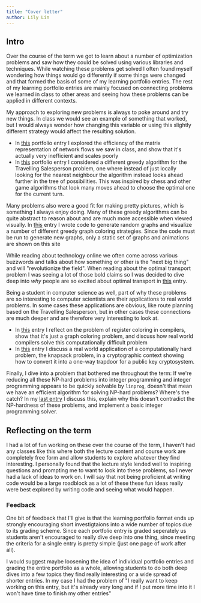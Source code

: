 ```yaml
---
title: "Cover letter"
author: Lily Lin
---
```


## Intro

Over the course of the term we got to learn about a number of optimization problems and saw how they could be solved using various libraries and techniques. While watching these problems get solved I often found myself wondering how things would go differently if some things were changed and that formed the basis of some of my learning portfolio entries. The rest of my learning portfolio entries are mainly focused on connecting problems we learned in class to other areas and seeing how these problems can be applied in different contexts.

My approach to exploring new problems is always to poke around and try new things. In class we would see an example of something that worked, but I would always wonder how changing this variable or using this slightly different strategy would affect the resulting solution.

- In [this](/math441-learning-portfolio/post/smaller_network_matrix_tests/) portfolio entry I explored the efficiency of the matrix representation of network flows we saw in class, and show that it's actually very inefficient and scales poorly
- In [this](/math441-learning-portfolio/post/alternative_nearest_neighbours/) portfolio entry I considered a different greedy algorithm for the Travelling Salesperson problem, one where instead of just locally looking for the nearest neighbour the algorithm instead looks ahead further in the tree of possibilities. This was inspired by chess and other game algorithms that look many moves ahead to choose the optimal one for the current turn.

Many problems also were a good fit for making pretty pictures, which is something I always enjoy doing. Many of these greedy algorithms can be quite abstract to reason about and are much more accessible when viewed visually. In [this](/math441-learning-portfolio/post/graph_coloring_animations/) entry I wrote code to generate random graphs and visualize a number of different greedy graph coloring strategies. Since the code must be run to generate new graphs, only a static set of graphs and animations are shown on this site

While reading about technology online we often come across various buzzwords and talks about how something or other is the "next big thing" and will "revolutionize the field". When reading about the optimal transport problem I was seeing a lot of those bold claims so I was decided to dive deep into _why_ people are so excited about optimal transport in [this](/math441-learning-portfolio/post/optimal_transport/) entry.

Being a student in computer science as well, part of why these problems are so interesting to computer scientists are their applications to real world problems. In some cases these applications are obvious, like route planning based on the Travelling Salesperson, but in other cases these connections are much deeper and are therefore very interesting to look at.

- In [this](/math441-learning-portfolio/post/graph_coloring_and_register_allocation/) entry I reflect on the problem of register coloring in compilers, show that it's just a graph coloring problem, and discuss how real world compilers solve this computationally difficult problem
- In [this](/math441-learning-portfolio/post/cryptography_and_lattices/) entry I discuss a real world application of a computationally hard problem, the knapsack problem, in a cryptographic context showing how to convert it into a one-way trapdoor for a public key cryptosystem.

Finally, I dive into a problem that bothered me throughout the term: If we're reducing all these NP-hard problems into integer programming and integer programming appears to be quickly solvable by `linprog`, doesn't that mean we have an efficient algorithm for solving NP-hard problems? Where's the catch? In my [last entry](/math441-learning-portfolio/post/how_does_linprog_ip_work/) I discuss this, explain why this doesn't contradict the NP-hardness of these problems, and implement a basic integer programming solver.

## Reflecting on the term

I had a lot of fun working on these over the course of the term, I haven't had any classes like this where both the lecture content and course work are completely free form and allow students to explore whatever they find interesting. I personally found that the lecture style lended well to inspiring questions and prompting me to want to look into these problems, so I never had a lack of ideas to work on. I will say that not being proficient at writing code would be a large roadblock as a lot of these these fun ideas really were best explored by writing code and seeing what would happen.


### Feedback
One bit of feedback that I'll give is that the learning portfolio format ends up strongly encouraging short investigtaions into a wide number of topics due to its grading scheme. Since each portfolio entry is graded seperately us students aren't encouraged to really dive deep into one thing, since meeting the criteria for a single entry is pretty simple (just one page of work after all).

I would suggest maybe loosening the idea of individual portfolio entries and grading the entire portfolio as a whole, allowing students to do both deep dives into a few topics they find really interesting or a wide spread of shorter entries. In my case I had the problem of "I really want to keep working on this entry, but it's already very long and if I put more time into it I won't have time to finish my other entries"